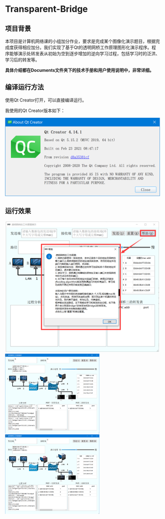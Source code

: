 # Transparent-Bridge

## 项目背景

本项目是计算机网络课的小组加分作业，要求是完成某个图像化演示题目，根据完成度获得相应加分。我们实现了基于Qt的透明网桥工作原理图形化演示程序。程序能够演示处转发表从初始为空到逐步增加的逆向学习过程，包括学习时的泛洪、学习后的转发等。

**具体介绍都在Documents文件夹下的技术手册和用户使用说明中，非常详细。**



## 编译运行方法

使用Qt Creator打开，可以直接编译运行。

我使用的Qt Creator版本如下：

<img src="./README.assets/image-20210625235636830.png" alt="image-20210625235636830" style="zoom:50%;" />



## 运行效果

<img src="./README.assets/image-20210625231117474.png" alt="image-20210625231117474" style="zoom:50%;" />

<img src="./README.assets/image-20210625231208770.png" alt="image-20210625231208770" style="zoom:30%;" />

<img src="./README.assets/image-20210625231248981.png" alt="image-20210625231248981" style="zoom:30%;" />

